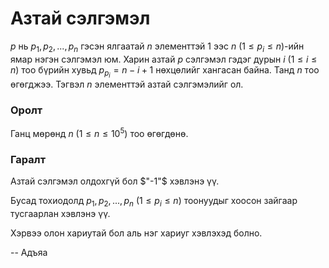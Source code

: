Азтай сэлгэмэл
==============
$p$ нь $p_1, p_2, ... , p_n$ гэсэн ялгаатай $n$ элементтэй $1$ ээс $n$ ($1 ≤ p_i ≤ n$)-ийн ямар нэгэн сэлгэмэл юм. Харин азтай $p$ сэлгэмэл гэдэг дурын $i$ ($1 ≤ i ≤ n$) тоо бүрийн хувьд  $p_{p_i} = n - i + 1$ нөхцөлийг хангасан байна. Танд $n$ тоо өгөгджээ. Тэгвэл $n$ элементтэй азтай сэлгэмэлийг ол.

### Оролт
Ганц мөрөнд $n$ ($1 ≤ n ≤ 10^5$) тоо өгөгдөнө.  

### Гаралт
Азтай сэлгэмэл олдохгүй бол $"-1"$ хэвлэнэ үү.

Бусад тохиодолд $p_1, p_2, ..., p_n$ ($1 ≤ p_i ≤ n$) тоонуудыг хоосон зайгаар тусгаарлан хэвлэнэ үү. 

Хэрвээ олон хариутай бол аль нэг хариуг хэвлэхэд болно.

-- Адъяа
 
